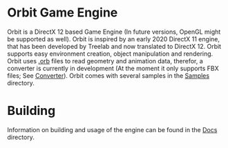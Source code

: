 # Orbit Game Engine
Orbit is a DirectX 12 based Game Engine (In future versions, OpenGL might be supported as well). 
Orbit is inspired by an early 2020 DirectX 11 engine, that has been developed by Treelab and now translated to DirectX 12.
Orbit supports easy environment creation, object manipulation and rendering. Orbit uses [.orb](https://github.com/LarsHagemann/OrbitFileFormat/) files to read geometry and animation data, therefor,
a converter is currently in development (At the moment it only supports FBX files; See [Converter](https://github.com/LarsHagemann/OrbitEngine/converter)).
Orbit comes with several samples in the [Samples](https://github.com/LarsHagemann/OrbitEngine/samples) directory.

# Building
Information on building and usage of the engine can be found in the [Docs](https://github.com/LarsHagemann/OrbitEngine/docs) directory. 

